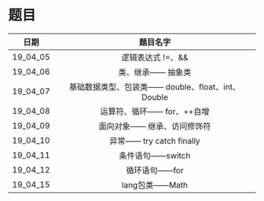 题目
===
|日期|题目名字|
|:---:|:---:|
|19_04_05|逻辑表达式 !=、&&|
|19_04_06|类、继承—— 抽象类|
|19_04_07|基础数据类型、包装类—— double、float、int、Double|
|19_04_08|运算符、循环—— for、++自增|
|19_04_09|面向对象—— 继承、访问修饰符|
|19_04_10|异常—— try catch finally|
|19_04_11|条件语句——switch|
|19_04_12|循环语句——for|
|19_04_15|lang包类——Math|